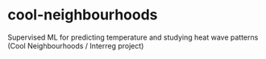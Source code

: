 # cool-neighbourhoods
Supervised ML for predicting temperature and studying heat wave patterns (Cool Neighbourhoods / Interreg project)
